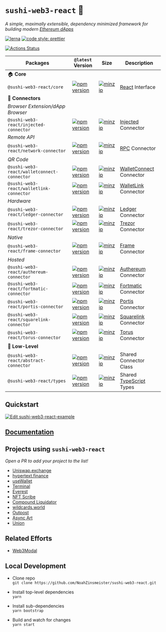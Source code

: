 # `sushi-web3-react` 🧰

_A simple, maximally extensible, dependency minimized framework for building modern [Ethereum dApps](https://ethereum.org/beginners/)_

[![lerna](https://img.shields.io/badge/maintained%20with-lerna-cc00ff.svg)](https://lerna.js.org/)
[![code style: prettier](https://img.shields.io/badge/code_style-prettier-ff69b4.svg?style=flat-square)](https://github.com/prettier/prettier)

[![Actions Status](https://github.com/NoahZinsmeister/sushi-web3-react/workflows/CI/badge.svg)](https://github.com/NoahZinsmeister/sushi-web3-react/actions)

| Packages                              | `@latest` Version                                                                                                                                                         | Size                                                                                                                                                                                 | Description                                                                         |
| ------------------------------------- | ------------------------------------------------------------------------------------------------------------------------------------------------------------------------- | ------------------------------------------------------------------------------------------------------------------------------------------------------------------------------------ | ----------------------------------------------------------------------------------- |
| 🏠 **Core**                           |
| `@sushi-web3-react/core`                    | [![npm version](https://img.shields.io/npm/v/@sushi-web3-react/core/latest.svg)](https://www.npmjs.com/package/@sushi-web3-react/core/v/latest)                                       | [![minzip](https://img.shields.io/bundlephobia/minzip/@sushi-web3-react/core/latest.svg)](https://bundlephobia.com/result?p=@sushi-web3-react/core@latest)                                       | [React](https://reactjs.org/) Interface                                             |
| 🔌 **Connectors**                     |
| _Browser Extension/dApp Browser_      |
| `@sushi-web3-react/injected-connector`      | [![npm version](https://img.shields.io/npm/v/@sushi-web3-react/injected-connector/latest.svg)](https://www.npmjs.com/package/@sushi-web3-react/injected-connector/v/latest)           | [![minzip](https://img.shields.io/bundlephobia/minzip/@sushi-web3-react/injected-connector/latest.svg)](https://bundlephobia.com/result?p=@sushi-web3-react/injected-connector@latest)           | [Injected](https://github.com/ethereum/EIPs/blob/master/EIPS/eip-1193.md) Connector |
| _Remote API_                          |
| `@sushi-web3-react/network-connector`       | [![npm version](https://img.shields.io/npm/v/@sushi-web3-react/network-connector/latest.svg)](https://www.npmjs.com/package/@sushi-web3-react/network-connector/v/latest)             | [![minzip](https://img.shields.io/bundlephobia/minzip/@sushi-web3-react/network-connector/latest.svg)](https://bundlephobia.com/result?p=@sushi-web3-react/network-connector@latest)             | [RPC](https://github.com/ethereum/wiki/wiki/JSON-RPC) Connector                     |
| _QR Code_                             |
| `@sushi-web3-react/walletconnect-connector` | [![npm version](https://img.shields.io/npm/v/@sushi-web3-react/walletconnect-connector/latest.svg)](https://www.npmjs.com/package/@sushi-web3-react/walletconnect-connector/v/latest) | [![minzip](https://img.shields.io/bundlephobia/minzip/@sushi-web3-react/walletconnect-connector/latest.svg)](https://bundlephobia.com/result?p=@sushi-web3-react/walletconnect-connector@latest) | [WalletConnect](https://walletconnect.org/) Connector                               |
| `@sushi-web3-react/walletlink-connector`    | [![npm version](https://img.shields.io/npm/v/@sushi-web3-react/walletlink-connector/latest.svg)](https://www.npmjs.com/package/@sushi-web3-react/walletlink-connector/v/latest)       | [![minzip](https://img.shields.io/bundlephobia/minzip/@sushi-web3-react/walletlink-connector/latest.svg)](https://bundlephobia.com/result?p=@sushi-web3-react/walletlink-connector@latest)       | [WalletLink](https://www.walletlink.org/#/) Connector                               |
| _Hardware_                            |
| `@sushi-web3-react/ledger-connector`        | [![npm version](https://img.shields.io/npm/v/@sushi-web3-react/ledger-connector/latest.svg)](https://www.npmjs.com/package/@sushi-web3-react/ledger-connector/v/latest)               | [![minzip](https://img.shields.io/bundlephobia/minzip/@sushi-web3-react/ledger-connector/latest.svg)](https://bundlephobia.com/result?p=@sushi-web3-react/ledger-connector@latest)               | [Ledger](https://www.ledger.com/) Connector                                         |
| `@sushi-web3-react/trezor-connector`        | [![npm version](https://img.shields.io/npm/v/@sushi-web3-react/trezor-connector/latest.svg)](https://www.npmjs.com/package/@sushi-web3-react/trezor-connector/v/latest)               | [![minzip](https://img.shields.io/bundlephobia/minzip/@sushi-web3-react/trezor-connector/latest.svg)](https://bundlephobia.com/result?p=@sushi-web3-react/trezor-connector@latest)               | [Trezor](https://trezor.io/) Connector                                              |
| _Native_                              |
| `@sushi-web3-react/frame-connector`         | [![npm version](https://img.shields.io/npm/v/@sushi-web3-react/frame-connector/latest.svg)](https://www.npmjs.com/package/@sushi-web3-react/frame-connector/v/latest)                 | [![minzip](https://img.shields.io/bundlephobia/minzip/@sushi-web3-react/frame-connector/latest.svg)](https://bundlephobia.com/result?p=@sushi-web3-react/frame-connector@latest)                 | [Frame](https://frame.sh/) Connector                                                |
| _Hosted_                              |
| `@sushi-web3-react/authereum-connector`     | [![npm version](https://img.shields.io/npm/v/@sushi-web3-react/authereum-connector/latest.svg)](https://www.npmjs.com/package/@sushi-web3-react/authereum-connector/v/latest)         | [![minzip](https://img.shields.io/bundlephobia/minzip/@sushi-web3-react/authereum-connector/latest.svg)](https://bundlephobia.com/result?p=@sushi-web3-react/authereum-connector@latest)         | [Authereum](https://authereum.org/) Connector                                       |
| `@sushi-web3-react/fortmatic-connector`     | [![npm version](https://img.shields.io/npm/v/@sushi-web3-react/fortmatic-connector/latest.svg)](https://www.npmjs.com/package/@sushi-web3-react/fortmatic-connector/v/latest)         | [![minzip](https://img.shields.io/bundlephobia/minzip/@sushi-web3-react/fortmatic-connector/latest.svg)](https://bundlephobia.com/result?p=@sushi-web3-react/fortmatic-connector@latest)         | [Fortmatic](https://fortmatic.com/) Connector                                       |
| `@sushi-web3-react/portis-connector`        | [![npm version](https://img.shields.io/npm/v/@sushi-web3-react/portis-connector/latest.svg)](https://www.npmjs.com/package/@sushi-web3-react/portis-connector/v/latest)               | [![minzip](https://img.shields.io/bundlephobia/minzip/@sushi-web3-react/portis-connector/latest.svg)](https://bundlephobia.com/result?p=@sushi-web3-react/portis-connector@latest)               | [Portis](https://www.portis.io/) Connector                                          |
| `@sushi-web3-react/squarelink-connector`    | [![npm version](https://img.shields.io/npm/v/@sushi-web3-react/squarelink-connector/latest.svg)](https://www.npmjs.com/package/@sushi-web3-react/squarelink-connector/v/latest)       | [![minzip](https://img.shields.io/bundlephobia/minzip/@sushi-web3-react/squarelink-connector/latest.svg)](https://bundlephobia.com/result?p=@sushi-web3-react/squarelink-connector@latest)       | [Squarelink](https://squarelink.com/) Connector                                     |
| `@sushi-web3-react/torus-connector`         | [![npm version](https://img.shields.io/npm/v/@sushi-web3-react/torus-connector/latest.svg)](https://www.npmjs.com/package/@sushi-web3-react/torus-connector/v/latest)                 | [![minzip](https://img.shields.io/bundlephobia/minzip/@sushi-web3-react/torus-connector/latest.svg)](https://bundlephobia.com/result?p=@sushi-web3-react/torus-connector@latest)                 | [Torus](https://tor.us/) Connector                                                  |
| 🐉 **Low-Level**                      |
| `@sushi-web3-react/abstract-connector`      | [![npm version](https://img.shields.io/npm/v/@sushi-web3-react/abstract-connector/latest.svg)](https://www.npmjs.com/package/@sushi-web3-react/abstract-connector/v/latest)           | [![minzip](https://img.shields.io/bundlephobia/minzip/@sushi-web3-react/abstract-connector/latest.svg)](https://bundlephobia.com/result?p=@sushi-web3-react/abstract-connector@latest)           | Shared Connector Class                                                              |
| `@sushi-web3-react/types`                   | [![npm version](https://img.shields.io/npm/v/@sushi-web3-react/types/latest.svg)](https://www.npmjs.com/package/@sushi-web3-react/types/v/latest)                                     | [![minzip](https://img.shields.io/bundlephobia/minzip/@sushi-web3-react/types/latest.svg)](https://bundlephobia.com/result?p=@sushi-web3-react/types@latest)                                     | Shared [TypeScript](https://www.typescriptlang.org/) Types                          |

## Quickstart

[![Edit sushi-web3-react-example](https://codesandbox.io/static/img/play-codesandbox.svg)](https://codesandbox.io/s/github/NoahZinsmeister/sushi-web3-react/tree/v6/example?fontsize=14&hidenavigation=1&theme=dark)

## [Documentation](docs)

## Projects using `sushi-web3-react`

_Open a PR to add your project to the list!_

- [Uniswap.exchange](https://github.com/Uniswap/uniswap-frontend)
- [hypertext.finance](https://github.com/NoahZinsmeister/hypertext)
- [useWallet](https://github.com/aragon/use-wallet)
- [Terminal](https://blog.terminal.co/sushi-web3-react-integration/)
- [Everest](https://github.com/metacartel/everest-web-app)
- [NFT Scribe](https://github.com/conlan/nft-scribe)
- [Compound Liquidator](https://github.com/conlan/compound-liquidator)
- [wildcards.world](https://github.com/wildcards-world/ui)
- [Outpost](https://github.com/OutpostProtocol/outpost-app)
- [Async Art](https://async.art)
- [Union](https://union.finance)

## Related Efforts

- [Web3Modal](https://github.com/web3modal/web3modal)

## Local Development

- Clone repo\
  `git clone https://github.com/NoahZinsmeister/sushi-web3-react.git`

- Install top-level dependencies\
  `yarn`

- Install sub-dependencies\
  `yarn bootstrap`

- Build and watch for changes\
  `yarn start`
